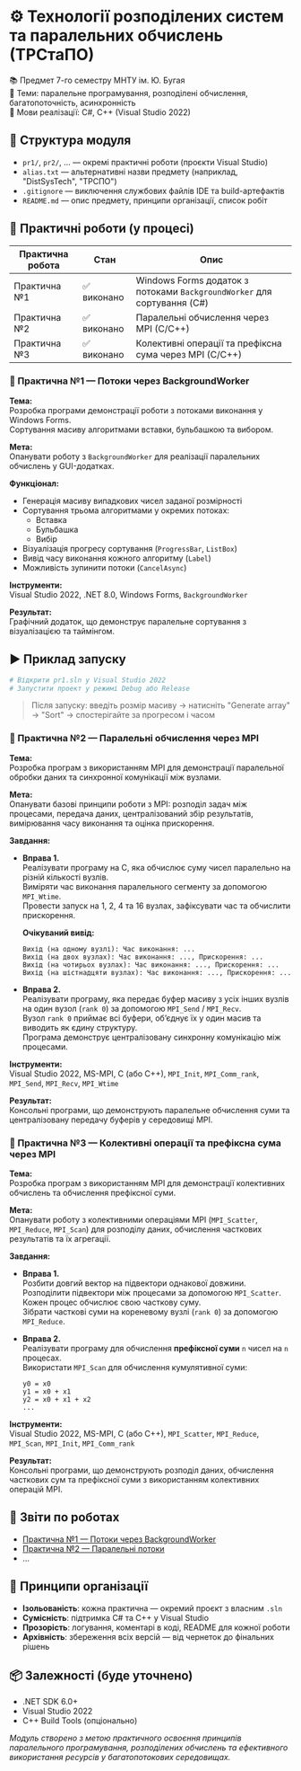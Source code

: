# ⚙️ Технології розподілених систем та паралельних обчислень (ТРСтаПО)

📚 Предмет 7-го семестру МНТУ ім. Ю. Бугая  
🧵 Теми: паралельне програмування, розподілені обчислення, багатопоточність, асинхронність  
🔧 Мови реалізації: C#, C++ (Visual Studio 2022)

## 📁 Структура модуля

- `pr1/`, `pr2/`, ... — окремі практичні роботи (проєкти Visual Studio)
- `alias.txt` — альтернативні назви предмету (наприклад, "DistSysTech", "ТРСПО")
- `.gitignore` — виключення службових файлів IDE та build-артефактів
- `README.md` — опис предмету, принципи організації, список робіт

## 🚀 Практичні роботи (у процесі)

| Практична робота | Стан        | Опис                                                                    |
| ---------------- | ----------- | ----------------------------------------------------------------------- |
| Практична №1     | ✅ виконано | Windows Forms додаток з потоками `BackgroundWorker` для сортування (C#) |
| Практична №2     | ✅ виконано | Паралельні обчислення через MPI (C/C++)                                 |
| Практична №3     | ✅ виконано | Колективні операції та префіксна сума через MPI (C/C++)                 |

### 🧵 Практична №1 — Потоки через BackgroundWorker

**Тема:**  
Розробка програми демонстрації роботи з потоками виконання у Windows Forms.  
Сортування масиву алгоритмами вставки, бульбашкою та вибором.

**Мета:**  
Опанувати роботу з `BackgroundWorker` для реалізації паралельних обчислень у GUI-додатках.

**Функціонал:**

- Генерація масиву випадкових чисел заданої розмірності
- Сортування трьома алгоритмами у окремих потоках:
  - Вставка
  - Бульбашка
  - Вибір
- Візуалізація прогресу сортування (`ProgressBar`, `ListBox`)
- Вивід часу виконання кожного алгоритму (`Label`)
- Можливість зупинити потоки (`CancelAsync`)

**Інструменти:**  
Visual Studio 2022, .NET 8.0, Windows Forms, `BackgroundWorker`

**Результат:**  
Графічний додаток, що демонструє паралельне сортування з візуалізацією та таймінгом.

## ▶️ Приклад запуску

```bash
# Відкрити pr1.sln у Visual Studio 2022
# Запустити проект у режимі Debug або Release
```

> Після запуску: введіть розмір масиву → натисніть "Generate array" → "Sort" → спостерігайте за прогресом і часом

### 🧵 Практична №2 — Паралельні обчислення через MPI

**Тема:**  
Розробка програм з використанням MPI для демонстрації паралельної обробки даних та синхронної комунікації між вузлами.

**Мета:**  
Опанувати базові принципи роботи з MPI: розподіл задач між процесами, передача даних, централізований збір результатів, вимірювання часу виконання та оцінка прискорення.

**Завдання:**

- **Вправа 1.**  
  Реалізувати програму на C, яка обчислює суму чисел паралельно на різній кількості вузлів.  
  Виміряти час виконання паралельного сегменту за допомогою `MPI_Wtime`.  
  Провести запуск на 1, 2, 4 та 16 вузлах, зафіксувати час та обчислити прискорення.

  **Очікуваний вивід:**

  ```
  Вихід (на одному вузлі): Час виконання: ...
  Вихід (на двох вузлах): Час виконання: ..., Прискорення: ...
  Вихід (на чотирьох вузлах): Час виконання: ..., Прискорення: ...
  Вихід (на шістнадцяти вузлах): Час виконання: ..., Прискорення: ...
  ```

- **Вправа 2.**  
  Реалізувати програму, яка передає буфер масиву з усіх інших вузлів на один вузол (`rank 0`) за допомогою `MPI_Send` / `MPI_Recv`.  
  Вузол `rank 0` приймає всі буфери, об’єднує їх у один масив та виводить як єдину структуру.  
  Програма демонструє централізовану синхронну комунікацію між процесами.

**Інструменти:**  
Visual Studio 2022, MS-MPI, C (або C++), `MPI_Init`, `MPI_Comm_rank`, `MPI_Send`, `MPI_Recv`, `MPI_Wtime`

**Результат:**  
Консольні програми, що демонструють паралельне обчислення суми та централізовану передачу буферів у середовищі MPI.

### 🧵 Практична №3 — Колективні операції та префіксна сума через MPI

**Тема:**  
Розробка програм з використанням MPI для демонстрації колективних обчислень та обчислення префіксної суми.

**Мета:**  
Опанувати роботу з колективними операціями MPI (`MPI_Scatter`, `MPI_Reduce`, `MPI_Scan`) для розподілу даних, обчислення часткових результатів та їх агрегації.

**Завдання:**

- **Вправа 1.**  
  Розбити довгий вектор на підвектори однакової довжини.  
  Розподілити підвектори між процесами за допомогою `MPI_Scatter`.  
  Кожен процес обчислює свою часткову суму.  
  Зібрати часткові суми на кореневому вузлі (`rank 0`) за допомогою `MPI_Reduce`.

- **Вправа 2.**  
  Реалізувати програму для обчислення **префіксної суми** `n` чисел на `n` процесах.  
  Використати `MPI_Scan` для обчислення кумулятивної суми:
  ```
  y0 = x0
  y1 = x0 + x1
  y2 = x0 + x1 + x2
  ...
  ```

**Інструменти:**  
Visual Studio 2022, MS-MPI, C (або C++), `MPI_Scatter`, `MPI_Reduce`, `MPI_Scan`, `MPI_Init`, `MPI_Comm_rank`

**Результат:**  
Консольні програми, що демонструють розподіл даних, обчислення часткових сум та префіксної суми з використанням колективних операцій MPI.

## 📑 Звіти по роботах

- [Практична №1 — Потоки через BackgroundWorker](pr1/README.md)
- [Практична №2 — Паралельні потоки](pr2/README.md)
- ...

## 🧩 Принципи організації

- **Ізольованість**: кожна практична — окремий проєкт з власним `.sln`
- **Сумісність**: підтримка C# та C++ у Visual Studio
- **Прозорість**: логування, коментарі в коді, README для кожної роботи
- **Архівність**: збереження всіх версій — від чернеток до фінальних рішень

## 📦 Залежності (буде уточнено)

- .NET SDK 6.0+
- Visual Studio 2022
- C++ Build Tools (опціонально)

_Модуль створено з метою практичного освоєння принципів паралельного програмування, розподілених обчислень та ефективного використання ресурсів у багатопотокових середовищах._
